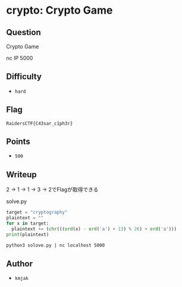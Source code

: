 # crypto: Crypto Game
## Question

Crypto Game

nc IP 5000


## Difficulty
- `hard`

## Flag
```
RaidersCTF{C43sar_c1ph3r}
```

## Points
- `500`

## Writeup
2 → 1 → 1 → 3 → 2でFlagが取得できる

solve.py
```python
target = "cryptography"
plaintext = ""
for x in target:
  plaintext += (chr(((ord(x) - ord('a') + 13) % 26) + ord('a')))
print(plaintext)
```

```bash
python3 solove.py | nc localhost 5000
```

## Author
- `kmjak`